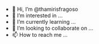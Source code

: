 - 👋 Hi, I’m @thamirisfragoso
- 👀 I’m interested in ...
- 🌱 I’m currently learning ...
- 💞️ I’m looking to collaborate on ...
- 📫 How to reach me ...

<!---
thamirisfragoso/thamirisfragoso is a ✨ special ✨ repository because its `README.md` (this file) appears on your GitHub profile.
You can click the Preview link to take a look at your changes.
--->
